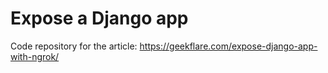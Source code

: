 # Expose a Django app

Code repository for the article: https://geekflare.com/expose-django-app-with-ngrok/
